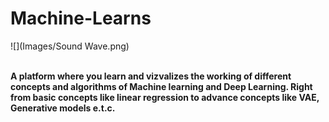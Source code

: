 # Machine-Learns

![](Images/Sound Wave.png)

<br>

<strong>
A platform where you learn and vizvalizes the working of different concepts and algorithms of Machine learning and Deep Learning. Right from basic concepts like linear regression to advance concepts like VAE, Generative models e.t.c.
</strong>

